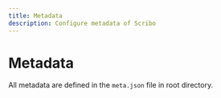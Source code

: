 ```yaml
---
title: Metadata
description: Configure metadata of Scribo
---
```


# Metadata

All metadata are defined in the `meta.json` file in root directory.
